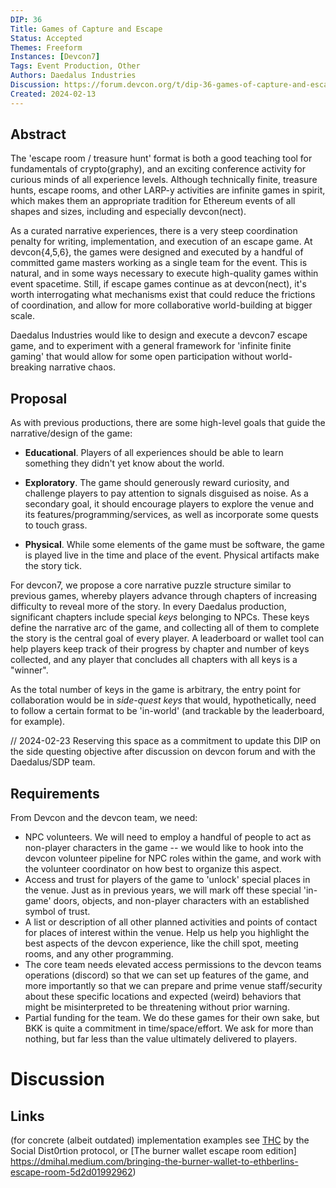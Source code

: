 ```yaml
---
DIP: 36
Title: Games of Capture and Escape
Status: Accepted
Themes: Freeform
Instances: [Devcon7]
Tags: Event Production, Other
Authors: Daedalus Industries
Discussion: https://forum.devcon.org/t/dip-36-games-of-capture-and-escape/3447
Created: 2024-02-13
---
```


## Abstract

The 'escape room / treasure hunt' format is both a good teaching tool for fundamentals of crypto(graphy), and an exciting conference activity for curious minds of all experience levels. Although technically finite, treasure hunts, escape rooms, and other LARP-y activities are infinite games in spirit, which makes them an appropriate tradition for Ethereum events of all shapes and sizes, including and especially devcon(nect). 

As a curated narrative experiences, there is a very steep coordination penalty for writing, implementation, and execution of an escape game. At devcon{4,5,6}, the games were designed and executed by a handful of committed game masters working as a single team for the event. This is natural, and in some ways necessary to execute high-quality games within event spacetime. Still, if escape games continue as at devcon(nect), it's worth interrogating what mechanisms exist that could reduce the frictions of coordination, and allow for more collaborative world-building at bigger scale. 

Daedalus Industries would like to design and execute a devcon7 escape game, and to experiment with a general framework for 'infinite finite gaming' that would allow for some open participation without world-breaking narrative chaos.   

## Proposal

As with previous productions, there are some high-level goals that guide the narrative/design of the game: 

* **Educational**. Players of all experiences should be able to learn something they didn't yet know about the world. 

* **Exploratory**. The game should generously reward curiosity, and challenge players to pay attention to signals disguised as noise. As a secondary goal, it should encourage players to explore the venue and its features/programming/services, as well as incorporate some quests to touch grass. 

* **Physical**. While some elements of the game must be software, the game is played live in the time and place of the event. Physical artifacts make the story tick.  

For devcon7, we propose a core narrative puzzle structure similar to previous games, whereby players advance through chapters of increasing difficulty to reveal more of the story. In every Daedalus production, significant chapters include special *keys* belonging to NPCs. These keys define the narrative arc of the game, and collecting all of them to complete the story is the central goal of every player. A leaderboard or wallet tool can help players keep track of their progress by chapter and number of keys collected, and any player that concludes all chapters with all keys is a "winner". 

As the total number of keys in the game is arbitrary, the entry point for collaboration would be in *side-quest keys* that would, hypothetically, need to follow a certain format to be 'in-world' (and trackable by the leaderboard, for example). 

// 2024-02-23 Reserving this space as a commitment to update this DIP on the side questing objective after discussion on devcon forum and with the Daedalus/SDP team. 


## Requirements

From Devcon and the devcon team, we need: 

* NPC volunteers. We will need to employ a handful of people to act as non-player characters in the game -- we would like to hook into the devcon volunteer pipeline for NPC roles within the game, and work with the volunteer coordinator on how best to organize this aspect. 
* Access and trust for players of the game to 'unlock' special places in the venue. Just as in previous years, we will mark off these special 'in-game' doors, objects, and non-player characters with an established symbol of trust. 
* A list or description of all other planned activities and points of contact for places of interest within the venue. Help us help you highlight the best aspects of the devcon experience, like the chill spot, meeting rooms, and any other programming. 
* The core team needs elevated access permissions to the devcon teams operations (discord) so that we can set up features of the game, and more importantly so that we can prepare and prime venue staff/security about these specific locations and expected (weird) behaviors that might be misinterpreted to be threatening without prior warning.  
* Partial funding for the team. We do these games for their own sake, but BKK is quite a commitment in time/space/effort. We ask for more than nothing, but far less than the value ultimately delivered to players. 

# Discussion
## Links
(for concrete (albeit outdated) implementation examples see [THC](https://github.com/social-dist0rtion-protocol/thc) by the Social Dist0rtion protocol, or [The burner wallet escape room edition] https://dmihal.medium.com/bringing-the-burner-wallet-to-ethberlins-escape-room-5d2d01992962)

